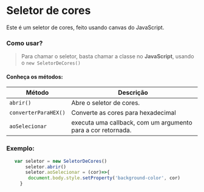 # Seletor de cores

Este é um seletor de cores, feito usando canvas do JavaScript.

### Como usar?

> Para chamar o seletor, basta chamar a classe no **JavaScript**, usando o `new SeletorDeCores()`


#### Conheça os métodos:

| Método | Descrição |
| --- | --- |
| `abrir()` | Abre o seletor de cores.|
| `converterParaHEX()` | Converte as cores para hexadecimal |
| `aoSelecionar` | executa uma callback, com um argumento para a cor retornada.|

### Exemplo:

```javascript
   var seletor = new SeletorDeCores()
       seletor.abrir()
       seletor.aoSelecionar = (cor)=>{
        document.body.style.setProperty('background-color', cor)
     }
 ```

